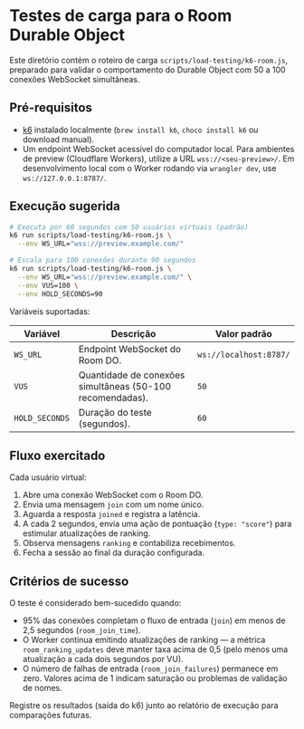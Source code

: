 # Testes de carga para o Room Durable Object

Este diretório contém o roteiro de carga `scripts/load-testing/k6-room.js`, preparado para validar o comportamento do Durable Object com 50 a 100 conexões WebSocket simultâneas.

## Pré-requisitos

* [k6](https://k6.io/) instalado localmente (`brew install k6`, `choco install k6` ou download manual).
* Um endpoint WebSocket acessível do computador local. Para ambientes de preview (Cloudflare Workers), utilize a URL `wss://<seu-preview>/`. Em desenvolvimento local com o Worker rodando via `wrangler dev`, use `ws://127.0.0.1:8787/`.

## Execução sugerida

```bash
# Executa por 60 segundos com 50 usuários virtuais (padrão)
k6 run scripts/load-testing/k6-room.js \
  --env WS_URL="wss://preview.example.com/"

# Escala para 100 conexões durante 90 segundos
k6 run scripts/load-testing/k6-room.js \
  --env WS_URL="wss://preview.example.com/" \
  --env VUS=100 \
  --env HOLD_SECONDS=90
```

Variáveis suportadas:

| Variável | Descrição | Valor padrão |
| --- | --- | --- |
| `WS_URL` | Endpoint WebSocket do Room DO. | `ws://localhost:8787/` |
| `VUS` | Quantidade de conexões simultâneas (50-100 recomendadas). | `50` |
| `HOLD_SECONDS` | Duração do teste (segundos). | `60` |

## Fluxo exercitado

Cada usuário virtual:

1. Abre uma conexão WebSocket com o Room DO.
2. Envia uma mensagem `join` com um nome único.
3. Aguarda a resposta `joined` e registra a latência.
4. A cada 2 segundos, envia uma ação de pontuação (`type: "score"`) para estimular atualizações de ranking.
5. Observa mensagens `ranking` e contabiliza recebimentos.
6. Fecha a sessão ao final da duração configurada.

## Critérios de sucesso

O teste é considerado bem-sucedido quando:

* 95% das conexões completam o fluxo de entrada (`join`) em menos de 2,5 segundos (`room_join_time`).
* O Worker continua emitindo atualizações de ranking — a métrica `room_ranking_updates` deve manter taxa acima de 0,5 (pelo menos uma atualização a cada dois segundos por VU).
* O número de falhas de entrada (`room_join_failures`) permanece em zero. Valores acima de 1 indicam saturação ou problemas de validação de nomes.

Registre os resultados (saída do k6) junto ao relatório de execução para comparações futuras.
